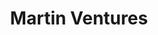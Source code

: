 ---
layout: firm_page
title: "Martin Ventures"
id: "martinventures.com"
permalink: "/martinventuresmartinventures.com/"
website: "https://www.martinventures.com"
offices: "Nashville (United States), Cleveland (United States)"
investment_stages: "Seed, Series A, Series B"
portfolio_companies: "Ambience, Artera Health, BEKHEALTH, Cadence, CodaMetrix, Commure, Evergreen, Greater Good Health, Harbor Health, Hashed Health, Livara, Mployer Advisor, OncoLens, Override, Peer Supply, Peregrine Healthcare, Procredex, ReadiVet, Regent Surgical Health, Reimagine Care, StationMD, SubjectWell, Synapticure, Trilliant Health, Valar Labs, Wellvana, Zus"
portfolio_link: "https://www.martinventures.com/portfolio/"
investment_markets: "Healthcare"
founded_year: "2009"
description: "Martin Ventures is a healthcare-focused investment firm that builds strong companies and partners with leaders pioneering them. They focus on optimizing convenience, clinical outcomes, access, and cost for patients. The firm has funded 50+ companies, with 30+ active and 23 exits."
linkedin: "https://www.linkedin.com/company/martinventures"
twitter: ""
instagram: ""
team_page: "https://www.martinventures.com/team/"
investor_type: "Venture Capital"
crunchbase: "https://www.crunchbase.com/organization/martin-ventures"
pitchbook: "https://pitchbook.com/profiles/investor/52211-62"

# SEO Optimization
meta_title: "Martin Ventures - VC Firm - projectstartups.com"
meta_description: "Martin Ventures, Martin Ventures is a healthcare-focused investment firm that builds strong companies and partners with leaders pioneering them. They focus on optimizi..."
meta_keywords: "Martin Ventures, Healthcare, VC firm, venture capital, startup investor, projectstartups.com"
canonical_url: "https://vc.projectstartups.com/martinventuresmartinventures.com/"
---